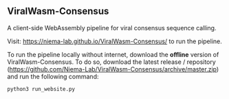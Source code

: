 ## ViralWasm-Consensus 

A client-side WebAssembly pipeline for viral consensus sequence calling. 

Visit: https://niema-lab.github.io/ViralWasm-Consensus/ to run the pipeline.

To run the pipeline locally without internet, download the **offline** version of ViralWasm-Consensus. To do so, download the latest release / repository (https://github.com/Niema-Lab/ViralWasm-Consensus/archive/master.zip) and run the following command:

```python3 run_website.py```
